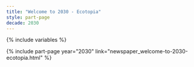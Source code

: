 ```yaml
---
title: "Welcome to 2030 - Ecotopia"
style: part-page
decade: 2030
---
```


{% include variables %}

{% include part-page year="2030" link="newspaper_welcome-to-2030-ecotopia.html" %}
